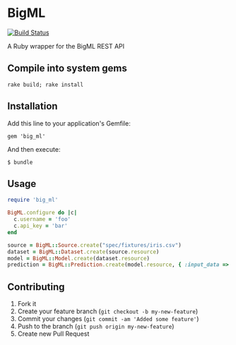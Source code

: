 # BigML

[![Build Status](https://secure.travis-ci.org/vigosan/big_ml.png?branch=master)](http://travis-ci.org/vigosan/big_ml)

A Ruby wrapper for the BigML REST API

## Compile into system gems

    rake build; rake install

## Installation

Add this line to your application's Gemfile:

    gem 'big_ml'

And then execute:

    $ bundle

## Usage

```ruby
require 'big_ml'

BigML.configure do |c|
  c.username = 'foo'
  c.api_key = 'bar'
end

source = BigML::Source.create("spec/fixtures/iris.csv")
dataset = BigML::Dataset.create(source.resource)
model = BigML::Model.create(dataset.resource)
prediction = BigML::Prediction.create(model.resource, { :input_data => { "000001" => 3 }})
```

## Contributing

1. Fork it
2. Create your feature branch (`git checkout -b my-new-feature`)
3. Commit your changes (`git commit -am 'Added some feature'`)
4. Push to the branch (`git push origin my-new-feature`)
5. Create new Pull Request
